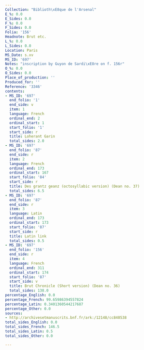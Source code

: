 ```yaml
---
Collection: "Biblioth\xE8que de l'Arsenal"
E_%: 0.0
E_Sides: 0.0
F_%: 0.0
F_Sides: 0.0
Folia: '156'
Headnote: Brut etc.
L_%: 0.0
L_Sides: 0.0
Location: Paris
MS_Date: s.xv
MS_ID: '697'
Notes: "inscription by Guyon de Sardi\xE8re on f. 156r"
O_%: 0.0
O_Sides: 0.0
Place_of_production: ''
Produced_for: ''
Reference: '3346'
contents:
- MS_ID: '697'
  end_folio: '1'
  end_side: v
  item: 1
  language: French
  ordinal_end: 2
  ordinal_start: 1
  start_folio: '1'
  start_side: r
  title: Loherant Garin
  total_sides: 2.0
- MS_ID: '697'
  end_folio: '87'
  end_side: r
  item: 2
  language: French
  ordinal_end: 173
  ordinal_start: 167
  start_folio: '84'
  start_side: r
  title: Des grantz geanz (octosyllabic version) (Dean no. 37)
  total_sides: 6.5
- MS_ID: '697'
  end_folio: '87'
  end_side: r
  item: 3
  language: Latin
  ordinal_end: 173
  ordinal_start: 173
  start_folio: '87'
  start_side: r
  title: Latin link
  total_sides: 0.5
- MS_ID: '697'
  end_folio: '156'
  end_side: r
  item: 4
  language: French
  ordinal_end: 311
  ordinal_start: 174
  start_folio: '87'
  start_side: v
  title: Brut Chronicle (Short version) (Dean no. 36)
  total_sides: 138.0
percentage_English: 0.0
percentage_French: 99.65986394557824
percentage_Latin: 0.3401360544217687
percentage_Other: 0.0
sources:
- http://archivesetmanuscrits.bnf.fr/ark:/12148/cc840538
total_sides_English: 0.0
total_sides_French: 146.5
total_sides_Latin: 0.5
total_sides_Other: 0.0

---
```

